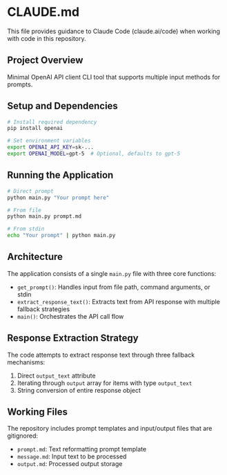 # CLAUDE.md

This file provides guidance to Claude Code (claude.ai/code) when working with code in this repository.

## Project Overview

Minimal OpenAI API client CLI tool that supports multiple input methods for prompts.

## Setup and Dependencies

```bash
# Install required dependency
pip install openai

# Set environment variables
export OPENAI_API_KEY=sk-...
export OPENAI_MODEL=gpt-5  # Optional, defaults to gpt-5
```

## Running the Application

```bash
# Direct prompt
python main.py "Your prompt here"

# From file
python main.py prompt.md

# From stdin
echo "Your prompt" | python main.py
```

## Architecture

The application consists of a single `main.py` file with three core functions:

- `get_prompt()`: Handles input from file path, command arguments, or stdin
- `extract_response_text()`: Extracts text from API response with multiple fallback strategies
- `main()`: Orchestrates the API call flow

## Response Extraction Strategy

The code attempts to extract response text through three fallback mechanisms:
1. Direct `output_text` attribute
2. Iterating through `output` array for items with type `output_text`
3. String conversion of entire response object

## Working Files

The repository includes prompt templates and input/output files that are gitignored:
- `prompt.md`: Text reformatting prompt template
- `message.md`: Input text to be processed
- `output.md`: Processed output storage